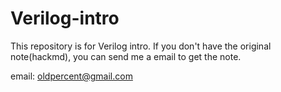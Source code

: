 # Verilog-intro

This repository is for Verilog intro. If you don't have the original note(hackmd), you can send me a email to get the note.

email: oldpercent@gmail.com